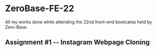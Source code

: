 # ZeroBase-FE-22
All my works done while attending the 22nd front-end bootcamp held by Zero-Base.<br>
<h2>Assignment #1 -- Instagram Webpage Cloning</h2>
